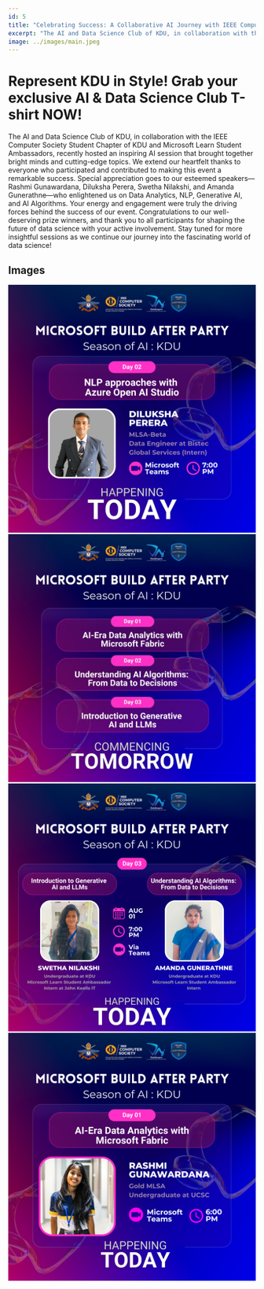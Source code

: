 ```yaml
---
id: 5
title: "Celebrating Success: A Collaborative AI Journey with IEEE Computer Society Student Chapter of KDU and MLSA"
excerpt: "The AI and Data Science Club of KDU, in collaboration with the IEEE Computer Society Student Chapter of KDU and Microsoft Learn Student Ambassadors recently hosted an inspiring AI session ..."
image: ../images/main.jpeg
---
```


# Represent KDU in Style! Grab your exclusive AI & Data Science Club T-shirt NOW!

The AI and Data Science Club of KDU, in collaboration with the IEEE
Computer Society Student Chapter of KDU and Microsoft Learn Student Ambassadors, recently
hosted an inspiring AI session that brought together bright minds and cutting-edge topics. We extend our heartfelt thanks to everyone who participated and contributed to making this event a
remarkable success. Special appreciation goes to our esteemed speakers—Rashmi Gunawardana,
Diluksha Perera, Swetha Nilakshi, and Amanda Gunerathne—who enlightened us on Data
Analytics, NLP, Generative AI, and AI Algorithms. Your energy and engagement were truly the driving
forces behind the success of our event. Congratulations to our well-deserving prize winners, and
thank you to all participants for shaping the future of data science with your active involvement.
Stay tuned for more insightful sessions as we continue our journey into the fascinating world of
data science!

## Images

![Image 1](../images/news0401.png)
![Image 1](../images/news0402.jpeg)
![Image 1](../images/news0403.png)
![Image 1](../images/news0405.png)